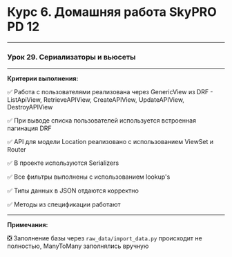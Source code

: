 # Курс 6. Домашняя работа SkyPRO PD 12
______________________________________
### Урок 29. Сериализаторы и вьюсеты
______________________________________

**Критерии выполнения:**

:white_check_mark: Работа с пользователями реализована через GenericView из DRF - 
ListApiView, RetrieveAPIView, CreateAPIView, UpdateAPIView, DestroyAPIView

:white_check_mark: При выводе списка пользователей используется встроенная пагинация DRF

:white_check_mark: API для модели Location реализовано с использованием ViewSet и Router

:white_check_mark: В проекте используются Serializers

:white_check_mark: Все фильтры выполнены с использованием lookup's

:white_check_mark: Типы данных в JSON отдаются корректно

:white_check_mark: Методы из спецификации работают
______________________________________
**Примечания:**

:negative_squared_cross_mark: Заполнение базы через `raw_data/import_data.py` происходит не полностью, 
ManyToMany заполнялись вручную